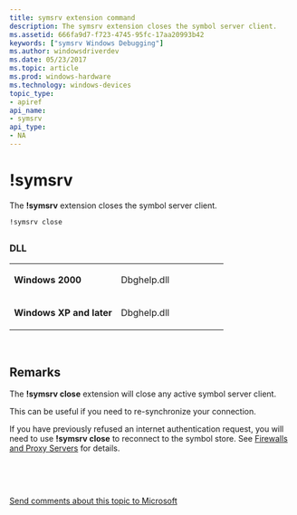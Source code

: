 ```yaml
---
title: symsrv extension command
description: The symsrv extension closes the symbol server client.
ms.assetid: 666fa9d7-f723-4745-95fc-17aa20993b42
keywords: ["symsrv Windows Debugging"]
ms.author: windowsdriverdev
ms.date: 05/23/2017
ms.topic: article
ms.prod: windows-hardware
ms.technology: windows-devices
topic_type:
- apiref
api_name:
- symsrv
api_type:
- NA
---
```


# !symsrv


The **!symsrv** extension closes the symbol server client.

```
!symsrv close
```

## <span id="ddk__symsrv_dbg"></span><span id="DDK__SYMSRV_DBG"></span>


### <span id="DLL"></span><span id="dll"></span>DLL

<table>
<colgroup>
<col width="50%" />
<col width="50%" />
</colgroup>
<tbody>
<tr class="odd">
<td align="left"><p><strong>Windows 2000</strong></p></td>
<td align="left"><p>Dbghelp.dll</p></td>
</tr>
<tr class="even">
<td align="left"><p><strong>Windows XP and later</strong></p></td>
<td align="left"><p>Dbghelp.dll</p></td>
</tr>
</tbody>
</table>

 

Remarks
-------

The **!symsrv close** extension will close any active symbol server client.

This can be useful if you need to re-synchronize your connection.

If you have previously refused an internet authentication request, you will need to use **!symsrv close** to reconnect to the symbol store. See [Firewalls and Proxy Servers](firewalls-and-proxy-servers.md) for details.

 

 

[Send comments about this topic to Microsoft](mailto:wsddocfb@microsoft.com?subject=Documentation%20feedback%20[debugger\debugger]:%20!symsrv%20%20RELEASE:%20%285/15/2017%29&body=%0A%0APRIVACY%20STATEMENT%0A%0AWe%20use%20your%20feedback%20to%20improve%20the%20documentation.%20We%20don't%20use%20your%20email%20address%20for%20any%20other%20purpose,%20and%20we'll%20remove%20your%20email%20address%20from%20our%20system%20after%20the%20issue%20that%20you're%20reporting%20is%20fixed.%20While%20we're%20working%20to%20fix%20this%20issue,%20we%20might%20send%20you%20an%20email%20message%20to%20ask%20for%20more%20info.%20Later,%20we%20might%20also%20send%20you%20an%20email%20message%20to%20let%20you%20know%20that%20we've%20addressed%20your%20feedback.%0A%0AFor%20more%20info%20about%20Microsoft's%20privacy%20policy,%20see%20http://privacy.microsoft.com/default.aspx. "Send comments about this topic to Microsoft")





